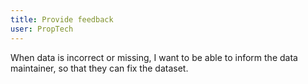 ```yaml
---
title: Provide feedback
user: PropTech
---
```


When data is incorrect or missing, I want to be able to inform the data maintainer, so that they can fix the dataset.
